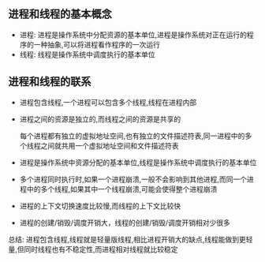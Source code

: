 ## 进程和线程的基本概念

- 进程: 进程是操作系统中分配资源的基本单位,进程是操作系统对正在运行的程序的一种抽象,可以将进程看作程序的一次运行
- 线程: 线程是操作系统中调度执行的基本单位

## 进程和线程的联系

- 进程包含线程,一个进程可以包含多个线程,线程在进程内部

- 进程之间的资源是独立的,而线程之间的资源是共享的

  每个进程都有独立的虚拟地址空间,也有独立的文件描述符表,同一进程中的多个线程之间就共用一个虚拟地址空间和文件描述符表

- 进程是操作系统中资源分配的基本单位,线程是操作系统中调度执行的基本单位

- 多个进程同时执行时,如果一个进程崩溃,一般不会影响到其他进程,而同一个进程中的多个线程,如果其中一个线程崩溃,可能会使得整个进程崩溃

- 进程的上下文切换速度比较慢,而线程的上下文比较快

- 进程的创建/销毁/调度开销大，线程的创建/销毁/调度开销相对少很多

总结:
进程包含线程,线程就是轻量版线程,相比进程开销大的缺点,线程能做到更轻量,但同时线程也有不稳定性,而进程相对线程就比较稳定
